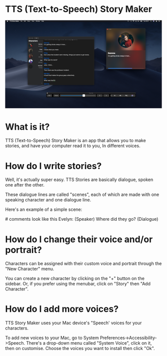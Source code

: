 # TTS (Text-to-Speech) Story Maker

![Screenshot](/Screenshots/photo.png)

# What is it?
TTS (Text-to-Speech) Story Maker is an app that allows you to make stories, and have your computer read it to you, In different voices.

# How do I write stories?
Well, it's actually super easy. TTS Stories are basically dialogue, spoken one after the other. 

These dialogue lines are called "scenes", each of which are made with one speaking character and one dialogue line. 

Here's an example of a simple scene:

\# comments look like this
Evelyn:               (Speaker)
Where did they go?    (Dialogue)

# How do I change their voice and/or portrait?
Characters can be assigned with their custom voice and portrait through the "New Character" menu. 

You can create a new character by clicking on the "+" button on the sidebar. Or, if you prefer using the menubar, click on "Story" then "Add Character".

# How do I add more voices?
TTS Story Maker uses your Mac device's "Speech' voices for your characters. 

To add new voices to your Mac, go to System Preferences->Accessibility->Speech. There's a drop-down menu called "System Voice", click on it, then on customise. Choose the voices you want to install then click "Ok".
